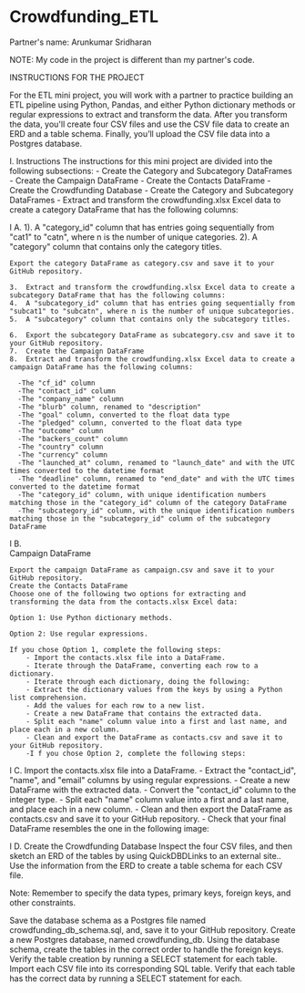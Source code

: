 # Crowdfunding_ETL

Partner's name: Arunkumar Sridharan

NOTE: My code in the project is different than my partner's code.

INSTRUCTIONS FOR THE PROJECT

For the ETL mini project, you will work with a partner to practice building an ETL pipeline using Python, Pandas, and either Python dictionary methods or regular expressions to extract and transform the data. After you transform the data, you'll create four CSV files and use the CSV file data to create an ERD and a table schema. Finally, you’ll upload the CSV file data into a Postgres database.

I.  Instructions
      The instructions for this mini project are divided into the following subsections:
      - Create the Category and Subcategory DataFrames
      - Create the Campaign DataFrame
      - Create the Contacts DataFrame
      - Create the Crowdfunding Database
      - Create the Category and Subcategory DataFrames
      - Extract and transform the crowdfunding.xlsx Excel data to create a category DataFrame that has the following columns:

I A.
    1).  A "category_id" column that has entries going sequentially from "cat1" to "catn", where n is the number of unique categories.
    2).  A "category" column that contains only the category titles.

    Export the category DataFrame as category.csv and save it to your GitHub repository.

    3.  Extract and transform the crowdfunding.xlsx Excel data to create a subcategory DataFrame that has the following columns:
    4.  A "subcategory_id" column that has entries going sequentially from "subcat1" to "subcatn", where n is the number of unique subcategories.
    5.  A "subcategory" column that contains only the subcategory titles.

    6.  Export the subcategory DataFrame as subcategory.csv and save it to your GitHub repository.
    7.  Create the Campaign DataFrame
    8.  Extract and transform the crowdfunding.xlsx Excel data to create a campaign DataFrame has the following columns:

      -The "cf_id" column
      -The "contact_id" column
      -The "company_name" column
      -The "blurb" column, renamed to "description"
      -The "goal" column, converted to the float data type
      -The "pledged" column, converted to the float data type
      -The "outcome" column
      -The "backers_count" column
      -The "country" column
      -The "currency" column
      -The "launched_at" column, renamed to "launch_date" and with the UTC times converted to the datetime format
      -The "deadline" column, renamed to "end_date" and with the UTC times converted to the datetime format
      -The "category_id" column, with unique identification numbers matching those in the "category_id" column of the category DataFrame
      -The "subcategory_id" column, with the unique identification numbers matching those in the "subcategory_id" column of the subcategory DataFrame


I B.  
    Campaign DataFrame
    
    Export the campaign DataFrame as campaign.csv and save it to your GitHub repository.
    Create the Contacts DataFrame
    Choose one of the following two options for extracting and transforming the data from the contacts.xlsx Excel data:

    Option 1: Use Python dictionary methods.
    
    Option 2: Use regular expressions.
    
    If you chose Option 1, complete the following steps:
        - Import the contacts.xlsx file into a DataFrame.
        - Iterate through the DataFrame, converting each row to a dictionary.
        - Iterate through each dictionary, doing the following:
        - Extract the dictionary values from the keys by using a Python list comprehension.
        - Add the values for each row to a new list.
        - Create a new DataFrame that contains the extracted data.
        - Split each "name" column value into a first and last name, and place each in a new column.
        - Clean and export the DataFrame as contacts.csv and save it to your GitHub repository.
        -I f you chose Option 2, complete the following steps:

I C. 
    Import the contacts.xlsx file into a DataFrame.
        - Extract the "contact_id", "name", and "email" columns by using regular expressions.
        - Create a new DataFrame with the extracted data.
        - Convert the "contact_id" column to the integer type.
        - Split each "name" column value into a first and a last name, and place each in a new column.
        - Clean and then export the DataFrame as contacts.csv and save it to your GitHub repository.
        - Check that your final DataFrame resembles the one in the following image:

I D. 
    Create the Crowdfunding Database
    Inspect the four CSV files, and then sketch an ERD of the tables by using QuickDBDLinks to an external site..
    Use the information from the ERD to create a table schema for each CSV file.

Note: Remember to specify the data types, primary keys, foreign keys, and other constraints.

Save the database schema as a Postgres file named crowdfunding_db_schema.sql, and, save it to your GitHub repository.
Create a new Postgres database, named crowdfunding_db.
Using the database schema, create the tables in the correct order to handle the foreign keys.
Verify the table creation by running a SELECT statement for each table.
Import each CSV file into its corresponding SQL table.
Verify that each table has the correct data by running a SELECT statement for each.
